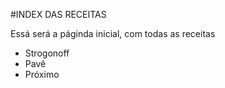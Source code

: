 #INDEX DAS RECEITAS

Essá será a páginda inicial, com todas as receitas

 - Strogonoff
 - Pavê
 - Próximo
